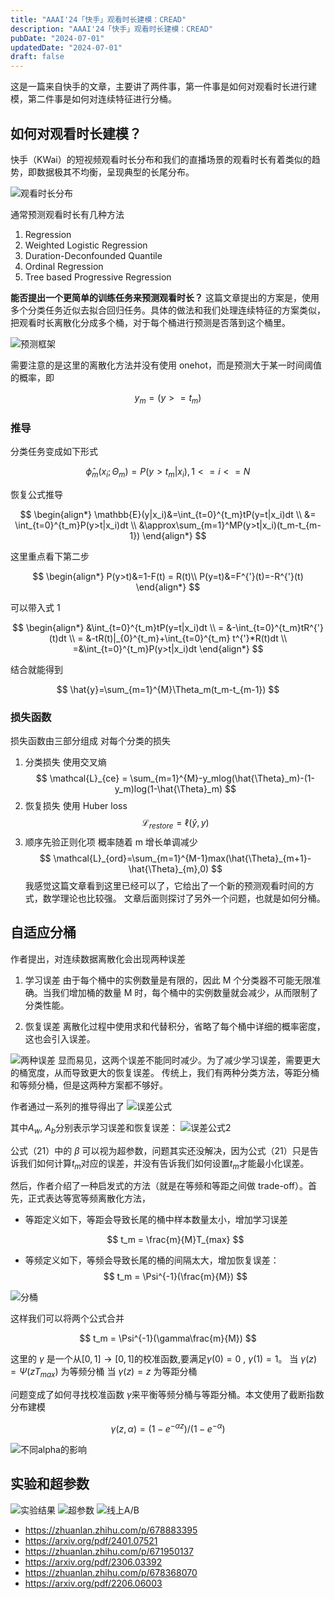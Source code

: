 ```yaml
---
title: "AAAI'24「快手」观看时长建模：CREAD"
description: "AAAI'24「快手」观看时长建模：CREAD"
pubDate: "2024-07-01"
updatedDate: "2024-07-01"
draft: false
---
```


这是一篇来自快手的文章，主要讲了两件事，第一件事是如何对观看时长进行建模，第二件事是如何对连续特征进行分桶。

## 如何对观看时长建模？

快手（KWai）的短视频观看时长分布和我们的直播场景的观看时长有着类似的趋势，即数据极其不均衡，呈现典型的长尾分布。

![观看时长分布](./watch-time-density-percentile.jpg "观看时长分布")

通常预测观看时长有几种方法

1. Regression
2. Weighted Logistic Regression
3. Duration-Deconfounded Quantile
4. Ordinal Regression
5. Tree based Progressive Regression

**能否提出一个更简单的训练任务来预测观看时长？**
这篇文章提出的方案是，使用多个分类任务近似去拟合回归任务。具体的做法和我们处理连续特征的方案类似，把观看时长离散化分成多个桶，对于每个桶进行预测是否落到这个桶里。

![预测框架](./framework.png "预测框架")

需要注意的是这里的离散化方法并没有使用 onehot，而是预测大于某一时间阈值的概率，即

$$
y_m = (y>=t_m)
$$

### 推导

分类任务变成如下形式

$$
{\hat{\phi}}_m(x_i;\Theta_m)=P(y>t_m|x_i),1<=i<=N
$$

恢复公式推导

$$
\begin{align*}
\mathbb{E}(y|x_i)&=\int_{t=0}^{t_m}tP(y=t|x_i)dt \\
&= \int_{t=0}^{t_m}P(y>t|x_i)dt \\
&\approx\sum_{m=1}^MP(y>t|x_i)(t_m-t_{m-1})
\end{align*}
$$

这里重点看下第二步

$$
\begin{align*}
P(y>t)&=1-F(t) = R(t)\\
P(y=t)&=F^{'}(t)=-R^{'}(t)
\end{align*}
$$

可以带入式 1

$$
\begin{align*}
&\int_{t=0}^{t_m}tP(y=t|x_i)dt \\
= &-\int_{t=0}^{t_m}tR^{'}(t)dt \\
= &-tR(t)|_{0}^{t_m}+\int_{t=0}^{t_m} t^{'}*R(t)dt \\
=&\int_{t=0}^{t_m}P(y>t|x_i)dt
\end{align*}
$$

结合就能得到

$$
\hat{y}=\sum_{m=1}^{M}\Theta_m(t_m-t_{m-1})
$$

### 损失函数

损失函数由三部分组成
对每个分类的损失

1. 分类损失
   使用交叉熵
   $$
   \mathcal{L}_{ce} = \sum_{m=1}^{M}-y_mlog(\hat{\Theta}_m)-(1-y_m)log(1-\hat{\Theta}_m)
   $$
2. 恢复损失
   使用 Huber loss
   $$
   \mathcal{L}_{restore}=\ell(\hat{y},y)
   $$
3. 顺序先验正则化项
   概率随着 m 增长单调减少
   $$
   \mathcal{L}_{ord}=\sum_{m=1}^{M-1}max(\hat{\Theta}_{m+1}-\hat{\Theta}_{m},0)
   $$
   我感觉这篇文章看到这里已经可以了，它给出了一个新的预测观看时间的方式，数学理论也比较强。
   文章后面则探讨了另外一个问题，也就是如何分桶。

## 自适应分桶

作者提出，对连续数据离散化会出现两种误差

1. 学习误差
   由于每个桶中的实例数量是有限的，因此 M 个分类器不可能无限准确。当我们增加桶的数量 M 时，每个桶中的实例数量就会减少，从而限制了分类性能。

2. 恢复误差
   离散化过程中使用求和代替积分，省略了每个桶中详细的概率密度，这也会引入误差。

![两种误差](./error-types.png "两种误差")
显而易见，这两个误差不能同时减少。为了减少学习误差，需要更大的桶宽度，从而导致更大的恢复误差。
传统上，我们有两种分类方法，等距分桶和等频分桶，但是这两种方案都不够好。

作者通过一系列的推导得出了
![误差公式](./image.png)

其中$A_w$, $A_b$分别表示学习误差和恢复误差：
![误差公式2](./image-2.png)

公式（21）中的 $\beta$ 可以视为超参数，问题其实还没解决，因为公式（21）只是告诉我们如何计算$t_m$对应的误差，并没有告诉我们如何设置$t_m$才能最小化误差。

然后，作者介绍了一种启发式的方法（就是在等频和等距之间做 trade-off）。首先，正式表达等宽等频离散化方法，

- 等距定义如下，等距会导致长尾的桶中样本数量太小，增加学习误差

  $$
  t_m = \frac{m}{M}T_{max}
  $$

- 等频定义如下，等频会导致长尾的桶的间隔太大，增加恢复误差：
  $$
  t_m = \Psi^{-1}(\frac{m}{M})
  $$

![分桶](./discretization.png "分桶")

这样我们可以将两个公式合并

$$
t_m = \Psi^{-1}(\gamma\frac{m}{M})
$$

这里的 $\gamma$ 是一个从$[0,1]\rightarrow[0,1]$的校准函数,要满足$\gamma(0)=0$ , $\gamma(1)=1$。
当 $\gamma(z)=\Psi(zT_{max})$ 为等频分桶
当 $\gamma(z)=z$ 为等距分桶

问题变成了如何寻找校准函数 $\gamma$来平衡等频分桶与等距分桶。本文使用了截断指数分布建模

$$
\gamma(z,\alpha)=(1-e^{-\alpha z})/(1-e^{-\alpha})
$$

![不同alpha的影响](./shifting.png)

## 实验和超参数

![实验结果](./image-3.png)
![超参数](./image-4.png)
![线上A/B](./image-5.png)

- https://zhuanlan.zhihu.com/p/678883395
- https://arxiv.org/pdf/2401.07521
- https://zhuanlan.zhihu.com/p/671950137
- https://arxiv.org/pdf/2306.03392
- https://zhuanlan.zhihu.com/p/678368070
- https://arxiv.org/pdf/2206.06003
